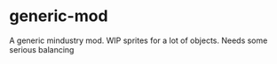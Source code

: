 # generic-mod
A generic mindustry mod. WIP sprites for a lot of objects. Needs some serious balancing

